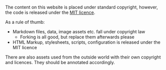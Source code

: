The content on this website is placed under standard copyright, however, the
code is released under the [MIT licence](LICENCE.MIT).

As a rule of thumb:

- Markdown files, data, image assets etc. fall under copyright law 
  - Forking is all good, but replace them afterwards please
- HTML Markup, stylesheets, scripts, configuration is released under the MIT licence

There are also assets used from the outside world with their own copyright and licences. They should be annotated accordingly.
